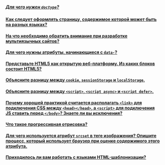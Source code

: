 ##### [Для чего нужен `doctype`?](/HTML/1.md)
#### [Как следует оформлять страницу, содержимое которой может быть на разных языках?](/HTML/2.md)
#### [На что необходимо обратить внимание при разработке мультиязычных сайтов?](/HTML/3.md)
#### [Для чего нужны атрибуты, начинающиеся с `data-`?](/HTML/4.md)
#### [Представьте HTML5 как открытую веб-платформу. Из каких блоков состоит HTML5?](/HTML/5.md)
#### [Объясните разницу между `cookie`, `sessionStorage` и `localStorage`.](/HTML/6.md)
#### [Объясните разницу между `<script>`, `<script async>` и `<script defer>`.](/HTML/7.md)
#### [Почему хорошей практикой считается располагать `<link>` для подключения CSS между `<head></head>`, а `<script>` для подключения JS ставить перед `</body>`? Знаете ли вы исключения?](/HTML/8.md)
#### [Что такое прогрессивная отрисовка?](/HTML/9.md)
#### [Для чего используется атрибут `srcset` в теге изображения? Опишите процесс, который использует браузер при оценке содержимого этого атрибута.](/HTML/10.md)
#### [Приходилось ли вам работать с языками HTML-шаблонизации?](/HTML/11.md)

